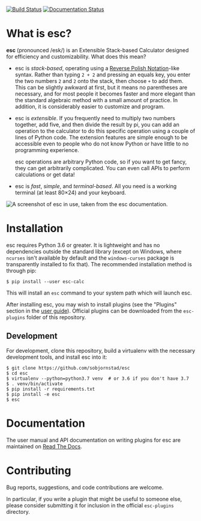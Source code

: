 [![Build Status](https://dev.azure.com/thetechnicalgeekery/TTGProjects/_apis/build/status/sobjornstad.esc?branchName=master)](https://dev.azure.com/thetechnicalgeekery/TTGProjects/_build/latest?definitionId=2&branchName=master)
[![Documentation Status](https://readthedocs.org/projects/esc-calc/badge/?version=latest)](https://esc-calc.readthedocs.io/en/latest/?badge=latest)

What is esc?
============

**esc** (pronounced /esk/) is an Extensible Stack-based Calculator
designed for efficiency and customizability.
What does this mean?

* esc is *stack-based*,
  operating using a [Reverse Polish Notation][]-like syntax.
  Rather than typing `2 + 2` and pressing an equals key,
  you enter the two numbers `2` and `2` onto the stack,
  then choose `+` to add them.
  This can be slightly awkward at first,
  but it means no parentheses are necessary,
  and for most people it becomes faster and more elegant
  than the standard algebraic method
  with a small amount of practice.
  In addition, it is considerably easier to customize and program.

* esc is *extensible*.
  If you frequently need to
  multiply two numbers together, add five, and then divide the result by pi,
  you can add an operation to the calculator to do this specific operation
  using a couple of lines of Python code.
  The extension features are simple enough to be accessible
  even to people who do not know Python
  or have little to no programming experience.

  esc operations are arbitrary Python code, so if you want to get fancy,
  they can get arbitrarily complicated.
  You can even call APIs to perform calculations or get data!

* esc is *fast*, *simple*, and *terminal-based*.
  All you need is a working terminal (at least 80×24)
  and your keyboard.

[Reverse Polish Notation]: https://en.wikipedia.org/wiki/Reverse_Polish_notation

![A screenshot of esc in use, taken from the esc documentation.](https://esc-calc.readthedocs.io/en/oneoh/_images/register-use.png)

Installation
============

esc requires Python 3.6 or greater.
It is lightweight and has no dependencies outside the standard library
(except on Windows, where ``ncurses`` isn't available by default
and the ``windows-curses`` package is transparently installed to fix that).
The recommended installation method is through pip:

    $ pip install --user esc-calc

This will install an `esc` command to your system path which will launch esc.

After installing esc, you may wish to install plugins
(see the "Plugins" section in the [user guide](#documentation)).
Official plugins can be downloaded
from the `esc-plugins` folder of this repository.


Development
-----------

For development, clone this repository,
build a virtualenv with the necessary development tools,
and install esc into it:

    $ git clone https://github.com/sobjornstad/esc
    $ cd esc
    $ virtualenv --python=python3.7 venv  # or 3.6 if you don't have 3.7
    $ . venv/bin/activate
    $ pip install -r requirements.txt
    $ pip install -e esc
    $ esc


Documentation
=============

The user manual and API documentation on writing plugins for esc
are maintained on [Read The Docs][].

[Read The Docs]: https://esc-calc.readthedocs.io


Contributing
============

Bug reports, suggestions, and code contributions are welcome.

In particular,
if you write a plugin that might be useful to someone else,
please consider submitting it for inclusion
in the official `esc-plugins` directory.
